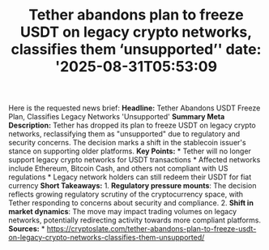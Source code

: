 ﻿---
title: "Tether abandons plan to freeze USDT on legacy crypto networks, classifies them ‘unsupported’'
date: '2025-08-31T05:53:09"
category: "Markets"
summary: ""
slug: "tether abandons plan to freeze usdt on legacy crypto network"
source_urls:
  - "https://cryptoslate.com/tether-abandons-plan-to-freeze-usdt-on-legacy-crypto-networks-classifies-them-unsupported/"
seo:
  title: "Tether abandons plan to freeze USDT on legacy crypto networks, classifies them ‘unsupported’ | Hash n Hedge'
  description: '"
  keywords: ["news", "markets", "brief"]
---
Here is the requested news brief:  **Headline:** Tether Abandons USDT Freeze Plan, Classifies Legacy Networks 'Unsupported'  **Summary Meta Description:** Tether has dropped its plan to freeze USDT on legacy crypto networks, reclassifying them as "unsupported" due to regulatory and security concerns. The decision marks a shift in the stablecoin issuer's stance on supporting older platforms.  **Key Points:**  * Tether will no longer support legacy crypto networks for USDT transactions * Affected networks include Ethereum, Bitcoin Cash, and others not compliant with US regulations * Legacy network holders can still redeem their USDT for fiat currency  **Short Takeaways:**  1. **Regulatory pressure mounts**: The decision reflects growing regulatory scrutiny of the cryptocurrency space, with Tether responding to concerns about security and compliance. 2. **Shift in market dynamics**: The move may impact trading volumes on legacy networks, potentially redirecting activity towards more compliant platforms.  **Sources:**  * https://cryptoslate.com/tether-abandons-plan-to-freeze-usdt-on-legacy-crypto-networks-classifies-them-unsupported/ 
